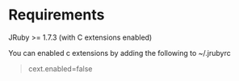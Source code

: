 Requirements
====================

JRuby >= 1.7.3 (with C extensions enabled)

You can enabled c extensions by adding the following to ~/.jrubyrc
> cext.enabled=false

